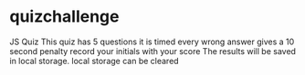 # quizchallenge
JS Quiz
This quiz has 5 questions
it is timed
every wrong answer gives a 10 second penalty
record your initials with your score
The results will be saved in local storage.
local storage can be cleared
